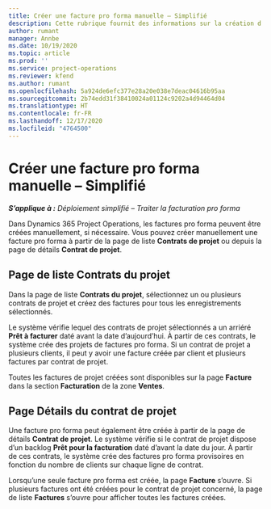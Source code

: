 ```yaml
---
title: Créer une facture pro forma manuelle – Simplifié
description: Cette rubrique fournit des informations sur la création d’une facture pro forma manuelle dans Project Operations.
author: rumant
manager: Annbe
ms.date: 10/19/2020
ms.topic: article
ms.prod: ''
ms.service: project-operations
ms.reviewer: kfend
ms.author: rumant
ms.openlocfilehash: 5a924de6efc377e28a20e038e7deac04616b95aa
ms.sourcegitcommit: 2b74edd31f38410024a01124c9202a4d94464d04
ms.translationtype: HT
ms.contentlocale: fr-FR
ms.lasthandoff: 12/17/2020
ms.locfileid: "4764500"
---
```

# <a name="create-a-manual-proforma-invoice---lite"></a>Créer une facture pro forma manuelle – Simplifié

_**S’applique à :** Déploiement simplifié – Traiter la facturation pro forma_

Dans Dynamics 365 Project Operations, les factures pro forma peuvent être créées manuellement, si nécessaire. Vous pouvez créer manuellement une facture pro forma à partir de la page de liste **Contrats de projet** ou depuis la page de détails **Contrat de projet**.

##  <a name="project-contracts-list-page"></a>Page de liste Contrats du projet

Dans la page de liste **Contrats du projet**, sélectionnez un ou plusieurs contrats de projet et créez des factures pour tous les enregistrements sélectionnés.

Le système vérifie lequel des contrats de projet sélectionnés a un arriéré **Prêt à facturer** daté avant la date d’aujourd’hui. À partir de ces contrats, le système crée des projets de factures pro forma. Si un contrat de projet a plusieurs clients, il peut y avoir une facture créée par client et plusieurs factures par contrat de projet.

Toutes les factures de projet créées sont disponibles sur la page **Facture** dans la section **Facturation** de la zone **Ventes**.

## <a name="project-contract-details-page"></a>Page Détails du contrat de projet

Une facture pro forma peut également être créée à partir de la page de détails **Contrat de projet**. Le système vérifie si le contrat de projet dispose d’un backlog **Prêt pour la facturation** daté d’avant la date du jour. À partir de ces contrats, le système crée des factures pro forma provisoires en fonction du nombre de clients sur chaque ligne de contrat.

Lorsqu’une seule facture pro forma est créée, la page **Facture** s’ouvre. Si plusieurs factures ont été créées pour le contrat de projet concerné, la page de liste **Factures** s’ouvre pour afficher toutes les factures créées.
